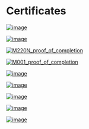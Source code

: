 # Certificates

[![image](https://user-images.githubusercontent.com/34960418/221572584-aaf586fd-dee2-44fa-b3fa-13ac1cb1f9e6.png)](https://www.credly.com/earner/earned/badge/bf4621e4-72fe-4b90-a19a-0d67d9cb1f5b)

[![image](https://user-images.githubusercontent.com/34960418/221573251-4fd773bd-f08b-48f7-80f5-3b23ab151f38.png)](https://softuni.bg/certificates/details/146749/b25d5132)

[![M220N_proof_of_completion](https://user-images.githubusercontent.com/34960418/166102683-87dfde49-1c77-4aed-8015-331cbdc6d3f1.jpg)](https://university.mongodb.com/course_completion/f25699fd-f245-4060-9043-221aa96bef7a)

[![M001_proof_of_completion](https://user-images.githubusercontent.com/34960418/165289072-78449506-0d6c-4336-a071-9bfcd1460068.jpg)](https://university.mongodb.com/course_completion/8d24ef9f-be85-450d-b36d-ba358b6fbb57)

[![image](https://user-images.githubusercontent.com/34960418/165291473-a38e8cf8-310b-45d3-a776-8f59d22af90b.png)](https://softuni.bg/certificates/details/131676/5ab8217f)

[![image](https://user-images.githubusercontent.com/34960418/165291216-cc2ec5ec-1de1-4e2d-abe1-ee3f6608095b.png)](https://softuni.bg/certificates/details/122857/7061e5d6)

[![image](https://user-images.githubusercontent.com/34960418/165290930-f7aae5c1-b042-46a1-826d-5a8056ba81be.png)](https://softuni.bg/certificates/details/122802/f0a936a5)

[![image](https://user-images.githubusercontent.com/34960418/165290652-665d7a6a-d51b-4801-858d-0fe0a641a8e9.png)](https://softuni.bg/certificates/details/105616/beaf7494)

[![image](https://user-images.githubusercontent.com/34960418/165290035-c34391f4-13c9-4c09-a2a8-b27f4d8da64c.png)](https://www.credly.com/badges/8c4df249-b3ad-48c8-8640-ea6e12b8d560)



